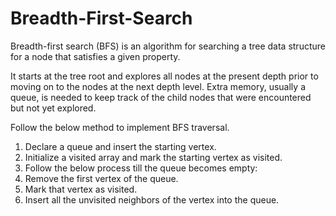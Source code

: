 # Breadth-First-Search
Breadth-first search (BFS) is an algorithm for searching a tree data structure for a node that satisfies a given property. 

It starts at the tree root and explores all nodes at the present depth prior to moving on to the nodes at the next depth level. Extra memory, usually a queue, is needed to keep track of the child nodes that were encountered but not yet explored.

Follow the below method to implement BFS traversal.

1. Declare a queue and insert the starting vertex.
2. Initialize a visited array and mark the starting vertex as visited.
3. Follow the below process till the queue becomes empty:
4. Remove the first vertex of the queue.
5. Mark that vertex as visited.
6. Insert all the unvisited neighbors of the vertex into the queue.
